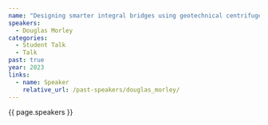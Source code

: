 ```yaml
---
name: "Designing smarter integral bridges using geotechnical centrifuge data"
speakers:
  - Douglas Morley
categories:
  - Student Talk
  - Talk
past: true
year: 2023
links:
  - name: Speaker
    relative_url: /past-speakers/douglas_morley/
---
```

{{ page.speakers }}
